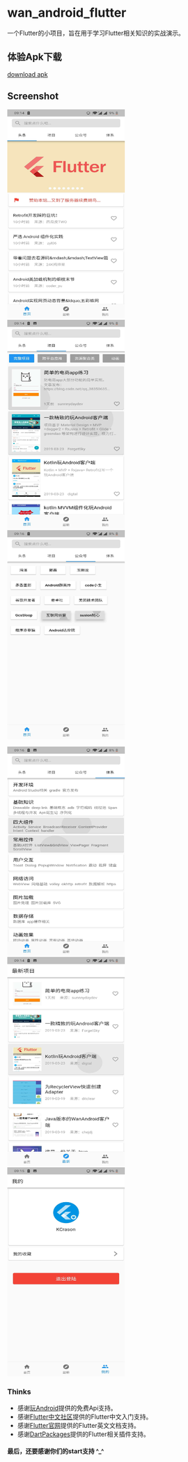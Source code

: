 # wan_android_flutter

一个Flutter的小项目，旨在用于学习Flutter相关知识的实战演示。

## 体验Apk下载

[download apk](https://github.com/KCrason/wan_android_flutter/blob/master/apk/app-release.apk)

## Screenshot

<img width="270" height="480" src="https://github.com/KCrason/wan_android_flutter/blob/master/screenshot/5ce6d648b71fd5e71397e3bd3812654.jpg"/><img width="270" height="480" src="https://github.com/KCrason/wan_android_flutter/blob/master/screenshot/de860bcf3a161636081d8fbef1e9b62.jpg"/><img width="270" height="480" src="https://github.com/KCrason/wan_android_flutter/blob/master/screenshot/f42e8cd5911b88f7775aacd0aca6ae4.jpg"/>

<img width="270" height="480" src="https://github.com/KCrason/wan_android_flutter/blob/master/screenshot/a62a6fb2f28c20b622b6cced8b45939.jpg"/><img width="270" height="480" src="https://github.com/KCrason/wan_android_flutter/blob/master/screenshot/398d31a97a60a0dfad0c3f14aebc5f2.jpg"/><img width="270" height="480" src="https://github.com/KCrason/wan_android_flutter/blob/master/screenshot/3821a89f977e8aaed18b78f1e4ad807.jpg"/>



### Thinks

- 感谢[玩Android](http://www.wanandroid.com/)提供的免费Api支持。
- 感谢[Flutter中文社区](https://flutterchina.club/)提供的Flutter中文入门支持。
- 感谢[Flutter官网](https://flutter.dev/)提供的Flutter英文文档支持。
- 感谢[DartPackages](https://pub.dartlang.org/)提供的Flutter相关插件支持。


#### 最后，还要感谢你们的start支持 ^_^




